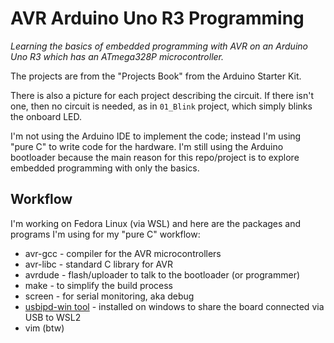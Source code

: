 # AVR Arduino Uno R3 Programming

_Learning the basics of embedded programming with AVR on an Arduino Uno R3 which has an ATmega328P microcontroller._


The projects are from the "Projects Book" from the Arduino Starter Kit.

There is also a picture for each project describing the circuit. If there isn't one, then no circuit is needed, as in `01_Blink` project, which simply blinks the onboard LED.

I'm not using the Arduino IDE to implement the code; instead I'm using "pure C" to write code for the hardware. I'm still using the Arduino bootloader because the main reason for this repo/project is to explore embedded programming with only the basics.

## Workflow

I'm working on Fedora Linux (via WSL) and here are the packages and programs I'm using for my "pure C" workflow:

- avr-gcc - compiler for the AVR microcontrollers
- avr-libc - standard C library for AVR
- avrdude - flash/uploader to talk to the bootloader (or programmer)
- make - to simplify the build process
- screen - for serial monitoring, aka debug
- [usbipd-win tool](https://github.com/dorssel/usbipd-win/releases) - installed on windows to share the board connected via USB to WSL2
- vim (btw)

